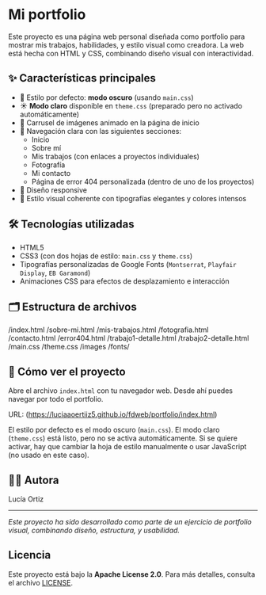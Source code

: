 # Mi portfolio

Este proyecto es una página web personal diseñada como portfolio para mostrar mis trabajos, habilidades, y estilo visual como creadora. La web está hecha con HTML y CSS, combinando diseño visual con interactividad.

## ✨ Características principales

- 🌙 Estilo por defecto: **modo oscuro** (usando `main.css`)
- ☀️ **Modo claro** disponible en `theme.css` (preparado pero no activado automáticamente)
- 🎠 Carrusel de imágenes animado en la página de inicio
- 📄 Navegación clara con las siguientes secciones:
  - Inicio
  - Sobre mí
  - Mis trabajos (con enlaces a proyectos individuales)
  - Fotografía
  - Mi contacto
  - Página de error 404 personalizada (dentro de uno de los proyectos)
- 📱 Diseño responsive
- 🎨 Estilo visual coherente con tipografías elegantes y colores intensos

## 🛠️ Tecnologías utilizadas

- HTML5
- CSS3 (con dos hojas de estilo: `main.css` y `theme.css`)
- Tipografías personalizadas de Google Fonts (`Montserrat`, `Playfair Display`, `EB Garamond`)
- Animaciones CSS para efectos de desplazamiento e interacción

## 🗂️ Estructura de archivos

/index.html
/sobre-mi.html
/mis-trabajos.html
/fotografia.html
/contacto.html
/error404.html
/trabajo1-detalle.html
/trabajo2-detalle.html
/main.css
/theme.css
/images
/fonts/


## 🧭 Cómo ver el proyecto

Abre el archivo `index.html` con tu navegador web. Desde ahí puedes navegar por todo el portfolio.

URL: (https://luciaaoertiiz5.github.io/fdweb/portfolio/index.html)

El estilo por defecto es el modo oscuro (`main.css`). El modo claro (`theme.css`) está listo, pero no se activa automáticamente. Si se quiere activar, hay que cambiar la hoja de estilo manualmente o usar JavaScript (no usado en este caso).

## 👩‍🎨 Autora

Lucía Ortiz

---

*Este proyecto ha sido desarrollado como parte de un ejercicio de portfolio visual, combinando diseño, estructura, y usabilidad.*

## Licencia

Este proyecto está bajo la **Apache License 2.0**. Para más detalles, consulta el archivo [LICENSE](./LICENSE).

